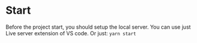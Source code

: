 # Start

Before the project start, you should setup the local server. You can use just Live server extension of VS code. Or just:
`yarn start`
